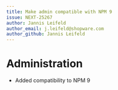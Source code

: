 ```yaml
---
title: Make admin compatible with NPM 9
issue: NEXT-25267
author: Jannis Leifeld
author_email: j.leifeld@shopware.com
author_github: Jannis Leifeld
---
```

# Administration
* Added compatibility to NPM 9
